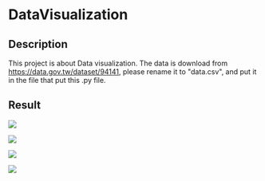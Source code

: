 # DataVisualization
## Description
This project is about Data visualization. The data is download from https://data.gov.tw/dataset/94141, please rename it to "data.csv", and put it in the file that put this .py file.

## Result

![](https://i.imgur.com/g2x7UMH.png)

![](https://i.imgur.com/uXsMAL6.png)

![](https://i.imgur.com/uOflA7W.png)

![](https://i.imgur.com/xF5BXMv.png)
